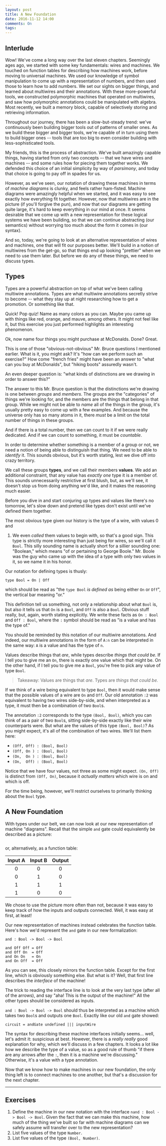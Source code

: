 ```yaml
---
layout: post
title: A New Foundation
date: 2016-11-12 14:00
comments: On
tags:
---
```



## Interlude

Wow! We've come a long way over the last eleven chapters. Seemingly ages ago, we
started with some key fundamentals: wires and machines. We touched on function
tables for describing how machines work, before moving to universal machines. We
used our knowledge of symbol manipulation to come up with a representation of
numbers, and then used those to learn how to add numbers. We set our sights on
bigger things, and learned about multiwires and their annotations. With these
more-powerful tools, we constructed polymorphic machines that operated on
multiwires, and saw how polymorphic annotations could be manipulated with
algebra. Most recently, we built a memory block, capable of selectively storing
and retrieving information.

Throughout our journey, there has been a slow-but-steady trend: we've
continuously been building bigger tools out of patterns of smaller ones. As we
build these bigger and bigger tools, we're capable of in turn using them to
build bigger ones -- tools that are too big to even consider building with
less-sophisticated tools.

My friends, this is the process of abstraction. We've built amazingly capable
things, having started from only two concepts -- that we have wires and machines
-- and some rules how for piecing them together works. We defended this choice
of an initial simplicity by way of *parsimony*, and today that choice is going
to pay off in spades for us.

However, as we've seen, our notation of drawing these machines in terms of
*machine diagrams* is clunky, and feels rather ham-fisted. Machine diagrams were
amazingly helpful when we started, and it was easy to see exactly how everything
fit together. However, now that multiwires are in the picture (if you'll forgive
the pun), and now that our diagrams are getting quite large, it's hard to keep
everything in our mind at once. It seems desirable that we come up with a new
representation for these logical systems we have been building, so that we can
continue abstracting (our semantics) without worrying too much about the form it
comes in (our syntax).

And so, today, we're going to look at an alternative representation of wires and
machines, one that will fit our purposes better. We'll build in a notion of
multiwires from the get-go, so that things end up looking "prettier" when we
need to use them later. But before we do any of these things, we need to discuss
types.



## Types

Types are a powerful abstraction on top of what we've been calling multiwire
annotations. Types are what multiwire annotations secretly strive to become --
what they stay up at night researching how to get a promotion. Or something like
that.

Quick! Pop quiz! Name as many colors as you can. Maybe you came up with things
like red, orange, and mauve, among others. It might not feel like it, but this
exercise you just performed highlights an interesting phenomenon.

Ok, now name four things you might purchase at McDonalds. Done? Great.

This is one of those "obvious-not-obvious" Mr. Bruce questions I mentioned
earlier. What is it, you might ask? It's "how can we perform such an exercise?"
How come "french fries" might have been an answer to "what can you buy at
McDonalds", but "hiking boots" assuredly wasn't.

An even deeper question is: "what kinds of distinctions are we drawing in order
to answer this?"

The answer to this Mr. Bruce question is that the distinctions we're drawing is
one between *groups* and *members*. The groups are the "categories" of things
we're looking for, and the members are the things that belong in that group.
While we might not be able to *name* all of the things in the group, it's
usually pretty easy to come up with a few examples. And because the universe
only has so many atoms in it, there *must* be a limit on the total number of
things in these groups.

And if there is a total number, then we can count to it if we were really
dedicated. And if we can count to something, it must be *countable*.

In order to determine whether something is a member of a group or not, we need a
notion of being able to distinguish that thing. We need to be able to *identify*
it. This sounds obvious, but it's worth stating, lest we dive off into crazy
territory.

We call these groups **types**, and we call their members **values**. We add an
additional constraint, that any value has *exactly one* type it is a member of.
This sounds unnecessarily restrictive at first blush, but, as we'll see, it
doesn't stop us from doing anything we'd like, and it makes the reasoning much
easier.

Before you dive in and start conjuring up types and values like there's no
tomorrow, let's slow down and pretend like types don't exist until we've defined
them together.

The most obvious type given our history is the type of a wire, with values 0 and
1. We even *called* them values to begin with, so that's a good sign. This type
is strictly more interesting than just being for wires, so we'll call it `Bool`.
This silly sounding name is actually short for a sillier sounding one:
"Boolean," which means "of or pertaining to George Boole." Mr. Boole was the guy
who came up with the idea of a type with only two values in it, so we name it
in his honor.

Our notation for defining types is thusly:

```
type Bool = On | Off
```

which should be read as "the `type Bool` *is defined as* being either `On` or
`Off`", the vertical bar meaning "or."

This definition tell us something, not only a relationship about what `Bool` is,
but also it tells us that `On` is a `Bool`, and `Off` is also a `Bool`. Obvious
stuff really, but, again, worth stating explicitly. We write these facts as `On
: Bool` and `Off : Bool`, where the `:` symbol should be read as "is a value and
has the type of."

You should be reminded by this notation of our multiwire annotations. And
indeed, our multiwire annotations in the form of `A:n` can be interpreted in the
same way: `A` is a value and has the type of `n`.

Values describe things that *are*, while types describe *things that could be.*
If I tell you to give me an `On`, there is exactly one value which that might
be. On the other hand, if I tell you to give me a `Bool`, you're free to pick
any value of type `Bool`.

> Takeaway: Values are things that *are*. Types are *things that could be.*

If we think of a wire being equivalent to type `Bool`, then it would make sense
that the possible values of a wire are `On` and `Off`. Our old annotation `:2`
was equivalent to having two wires side-by-side, and when interpreted as a type,
it must then be a combination of two `Bool`s.

The annotation `:2` corresponds to the type `(Bool, Bool)`, which you can think
of as a pair of two `Bool`s, sitting side-by-side exactly like their wire
counterparts were. But what are the values of this type `(Bool, Bool)`? As you
might expect, it's all of the combination of two wires. We'll list them here:

* `(Off, Off) : (Bool, Bool)`
* `(Off, On ) : (Bool, Bool)`
* `(On,  On ) : (Bool, Bool)`
* `(On,  Off) : (Bool, Bool)`

Notice that we have four values, not three as some might expect. `(On, Off)` is
distinct from `(Off, On)`, because it *actually matters* which wire is on and
which is off.

For the time being, however, we'll restrict ourselves to primarily thinking
about the `Bool` type.



## A New Foundation

With types under our belt, we can now look at our new representation of machine
"diagrams". Recall that the simple `and` gate could equivalently be described as
a picture:

```{#andgate}
```

or, alternatively, as a function table:

| Input A | Input B | Output |
|:-------:|:-------:|:------:|
| 0       | 0       | 0      |
| 0       | 1       | 0      |
| 1       | 1       | 1      |
| 1       | 0       | 0      |

We chose to use the picture more often than not, because it was easy to keep
track of how the inputs and outputs connected. Well, it was easy at first, at
least!

Our new representation of machines instead celebrates the function table. Here's
how we'd represent the `and` gate in our new formalization:

```
and : Bool -> Bool -> Bool

and Off Off = Off
and Off On  = Off
and On On   = On
and On Off  = Off
```

As you can see, this closely mirrors the function table. Except for the first
line, which is obviously something else. But what is it? Well, that first line
describes the *interface* of the machine!

The trick to reading the interface line is to look at the very last type (after
all of the arrows), and say "aha! This is the output of the machine!" All the
other types should be considered as inputs.

`and : Bool -> Bool -> Bool` should thus be interpreted as a machine which takes
two `Bool`s and outputs one `Bool`. Exactly like our old `and` gate showed:

```{#andgate}
circuit = andGate undefined ||| inputWire
```

The syntax for describing these machine interfaces initially seems... well,
let's admit it: suspicious at best. However, there is a *really really* good
explanation for why, which we'll discuss in a few chapters. It looks a lot like
how we describe the type of a value, so as a good rule of thumb "if there are
any arrows after the `:`, then it is a machine we're discussing." Otherwise,
it's a value with a type annotation.

Now that we know how to make machines in our new foundation, the only thing left
is to connect machines to one another, but that's a discussion for the next
chapter.

---

## Exercises

1) Define the machine in our new notation with the interface `nand : Bool ->
Bool -> Bool`. Given the fact that we can make this machine, how much of the
thing we've built so far with machine diagrams can we safely assume will
transfer over to the new representation?
2) List five values of the type `Number`.
3) List five values of the type `(Bool, Number)`.

